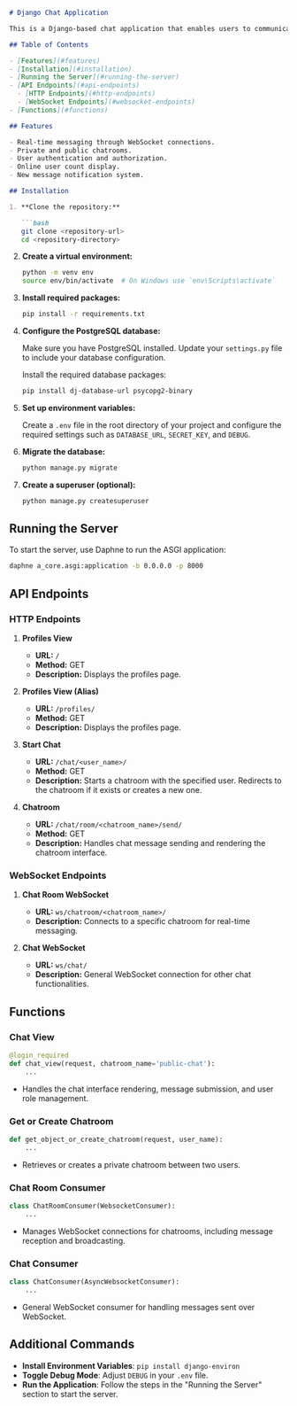 
```markdown
# Django Chat Application

This is a Django-based chat application that enables users to communicate in public and private chatrooms. The application utilizes Django Channels for real-time WebSocket communication.

## Table of Contents

- [Features](#features)
- [Installation](#installation)
- [Running the Server](#running-the-server)
- [API Endpoints](#api-endpoints)
  - [HTTP Endpoints](#http-endpoints)
  - [WebSocket Endpoints](#websocket-endpoints)
- [Functions](#functions)

## Features

- Real-time messaging through WebSocket connections.
- Private and public chatrooms.
- User authentication and authorization.
- Online user count display.
- New message notification system.

## Installation

1. **Clone the repository:**

   ```bash
   git clone <repository-url>
   cd <repository-directory>
   ```

2. **Create a virtual environment:**

   ```bash
   python -m venv env
   source env/bin/activate  # On Windows use `env\Scripts\activate`
   ```

3. **Install required packages:**

   ```bash
   pip install -r requirements.txt
   ```

4. **Configure the PostgreSQL database:**

   Make sure you have PostgreSQL installed. Update your `settings.py` file to include your database configuration.

   Install the required database packages:

   ```bash
   pip install dj-database-url psycopg2-binary
   ```

5. **Set up environment variables:**

   Create a `.env` file in the root directory of your project and configure the required settings such as `DATABASE_URL`, `SECRET_KEY`, and `DEBUG`.

6. **Migrate the database:**

   ```bash
   python manage.py migrate
   ```

7. **Create a superuser (optional):**

   ```bash
   python manage.py createsuperuser
   ```

## Running the Server

To start the server, use Daphne to run the ASGI application:

```bash
daphne a_core.asgi:application -b 0.0.0.0 -p 8000
```

## API Endpoints

### HTTP Endpoints

1. **Profiles View**
   - **URL:** `/`
   - **Method:** GET
   - **Description:** Displays the profiles page.

2. **Profiles View (Alias)**
   - **URL:** `/profiles/`
   - **Method:** GET
   - **Description:** Displays the profiles page.

3. **Start Chat**
   - **URL:** `/chat/<user_name>/`
   - **Method:** GET
   - **Description:** Starts a chatroom with the specified user. Redirects to the chatroom if it exists or creates a new one.

4. **Chatroom**
   - **URL:** `/chat/room/<chatroom_name>/send/`
   - **Method:** GET
   - **Description:** Handles chat message sending and rendering the chatroom interface.

### WebSocket Endpoints

1. **Chat Room WebSocket**
   - **URL:** `ws/chatroom/<chatroom_name>/`
   - **Description:** Connects to a specific chatroom for real-time messaging.

2. **Chat WebSocket**
   - **URL:** `ws/chat/`
   - **Description:** General WebSocket connection for other chat functionalities.

## Functions

### Chat View
```python
@login_required
def chat_view(request, chatroom_name='public-chat'):
    ...
```
- Handles the chat interface rendering, message submission, and user role management.

### Get or Create Chatroom
```python
def get_object_or_create_chatroom(request, user_name):
    ...
```
- Retrieves or creates a private chatroom between two users.

### Chat Room Consumer
```python
class ChatRoomConsumer(WebsocketConsumer):
    ...
```
- Manages WebSocket connections for chatrooms, including message reception and broadcasting.

### Chat Consumer
```python
class ChatConsumer(AsyncWebsocketConsumer):
    ...
```
- General WebSocket consumer for handling messages sent over WebSocket.

## Additional Commands

- **Install Environment Variables**: `pip install django-environ`
- **Toggle Debug Mode**: Adjust `DEBUG` in your `.env` file.
- **Run the Application**: Follow the steps in the "Running the Server" section to start the server.


